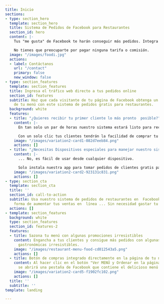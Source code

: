 ```yaml
---
title: Inicio
sections:
- type: section_hero
  template: section_hero
  title: Sistema de Pedidos de Facebook para Restaurantes
  section_id: hero
  content: |-
    Tus "me gusta" de Facebook te harán conseguir más pedidos. Integra nuestro sistema de pedidos gratuito directamente con Facebook.

    No tienes que preocuparte por pagar ninguna tarifa o comisión.
  image: "/images/foodi.jpg"
  actions:
  - label: Contáctanos
    url: "/contact"
    primary: false
    new_window: false
- type: section_features
  template: section_features
  title: Ingresa el tráfico web directo a tus pedidos online
  section_id: features
  subtitle: Haz que cada visitante de tu página de Facebook obtenga un delicioso platillo
    de tu menú con este sistema de pedidos gratis para restaurantes.
  background: white
  features:
  - title: "¿Quieres recibir tu primer cliente lo más pronto  posible?"
    content: |-
      En tan solo un par de horas nuestro sistema estará listo para recibir pedidos mediante Facebook.

      Con un solo clic tus clientes tendrán la facilidad de comprar tu menú, sin la necesidad de salir de la página de Facebook de tu restaurante.
    image: "/images/variation2-card1-082d7eeb84.png"
    actions: []
  - title: "¿Necesitas Dispositivos especiales para manejar nuestro sistema?"
    content: |-
      ... No, es fácil de usar desde cualquier dispositivo.

      Solo instala nuestra app para tomar pedidos de clientes gratis para Android y iOS, en tu smartphone, tableta o iPad.
    image: "/images/variation2-card2-923131c831.png"
    actions: []
- type: section_cta
  template: section_cta
  title: ''
  section_id: call-to-action
  subtitle: Usa nuestro sistema de pedidos de restaurantes en  Facebook como una nueva
    forma de aumentar tus ventas en  línea ... Sin necesidad gastar tu dinero.
  actions: []
- template: section_features
  background: white
  type: section_features
  section_id: features-2
  features:
  - title: Sazona tu menú con algunas promociones irresistibles
    content: Engancha a tus clientes y consigue más pedidos con algunas promociones
      gastronómicas irresistibles.
    image: "/images/restaurant-menu-food-cd012543a5.png"
    actions: []
  - title: Botón de compras integrado directamente en la página de tu negocio.
    content: Al hacer clic en el botón "Ver MENÚ y Ordenar en la página de tu restaurante,
      se abrirá una pestaña de Facebook que contiene el delicioso menú de tu restaurante.
    image: "/images/variation2-card5-f1902fc102.png"
    actions: []
  title: ''
  subtitle: ''
template: landing

---
```

